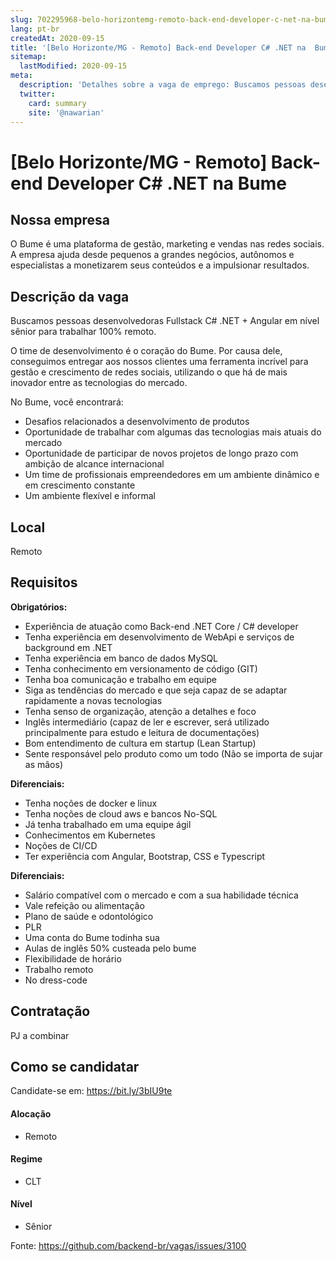 ```yaml
---
slug: 702295968-belo-horizontemg-remoto-back-end-developer-c-net-na-bume
lang: pt-br
createdAt: 2020-09-15
title: '[Belo Horizonte/MG - Remoto] Back-end Developer C# .NET na  Bume - Vaga de Emprego'
sitemap:
  lastModified: 2020-09-15
meta:
  description: 'Detalhes sobre a vaga de emprego: Buscamos pessoas desenvolvedoras Fullstack C# .NET + Angular em nível sênior para trabalhar 100% remoto. O time de desenvolvimento é o coração do Bume. Por causa dele, conseguimos entregar aos nossos clientes uma ferramenta incrível para gestão e crescimento de redes sociais, utilizando o que há de mais inovador entre as tecnologias do mercado. No Bume, você encontrará: - Desafios relacionados a desenvolvimento de produtos - Oportunidade de trabalhar com algumas das tecnologias mais atuais do mercado - Oportunidade de participar de novos projetos de longo prazo com ambição de alcance internacional - Um time de profissionais empreendedores em um ambiente dinâmico e em crescimento constante - Um ambiente flexível e informal'
  twitter:
    card: summary
    site: '@nawarian'
---
```


# [Belo Horizonte/MG - Remoto] Back-end Developer C# .NET na  Bume

## Nossa empresa

O Bume é uma plataforma de gestão, marketing e vendas nas redes sociais. A empresa ajuda desde pequenos a grandes negócios, autônomos e especialistas a monetizarem seus conteúdos e a impulsionar resultados.

## Descrição da vaga

Buscamos pessoas desenvolvedoras Fullstack C# .NET + Angular em nível sênior para trabalhar 100% remoto.

O time de desenvolvimento é o coração do Bume. Por causa dele, conseguimos entregar aos nossos clientes uma ferramenta incrível para gestão e crescimento de redes sociais, utilizando o que há de mais inovador entre as tecnologias do mercado.

No Bume, você encontrará:

- Desafios relacionados a desenvolvimento de produtos
- Oportunidade de trabalhar com algumas das tecnologias mais atuais do mercado
- Oportunidade de participar de novos projetos de longo prazo com ambição de alcance internacional
- Um time de profissionais empreendedores em um ambiente dinâmico e em crescimento constante
- Um ambiente flexível e informal

## Local

Remoto

## Requisitos

**Obrigatórios:**
- Experiência de atuação como Back-end .NET Core / C# developer
- Tenha experiência em desenvolvimento de WebApi e serviços de background em .NET
- Tenha experiência em banco de dados MySQL
- Tenha conhecimento em versionamento de código (GIT)
- Tenha boa comunicação e trabalho em equipe
- Siga as tendências do mercado e que seja capaz de se adaptar rapidamente a novas tecnologias
- Tenha senso de organização, atenção a detalhes e foco
- Inglês intermediário (capaz de ler e escrever, será utilizado principalmente para estudo e leitura de documentações)
- Bom entendimento de cultura em startup (Lean Startup)
- Sente responsável pelo produto como um todo (Não se importa de sujar as mãos)

**Diferenciais:**
- Tenha noções de docker e linux
- Tenha noções de cloud aws e bancos No-SQL
- Já tenha trabalhado em uma equipe ágil
- Conhecimentos em Kubernetes
- Noções de CI/CD
- Ter experiência com Angular, Bootstrap, CSS e Typescript

**Diferenciais:**
- Salário compatível com o mercado e com a sua habilidade técnica
- Vale refeição ou alimentação
- Plano de saúde e odontológico
- PLR
- Uma conta do Bume todinha sua
- Aulas de inglês 50% custeada pelo bume
- Flexibilidade de horário
- Trabalho remoto
- No dress-code

## Contratação

PJ a combinar

## Como se candidatar

Candidate-se em: https://bit.ly/3bIU9te

#### Alocação
- Remoto

#### Regime
- CLT

#### Nível
- Sênior




Fonte: https://github.com/backend-br/vagas/issues/3100